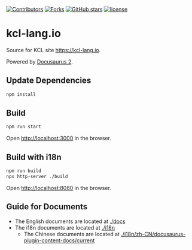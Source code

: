 [![Contributors](https://img.shields.io/github/contributors/kcl-lang/kcl-lang.io.svg?style=for-the-badge)](https://github.com/kcl-lang/kcl-lang.io/graphs/contributors)
[![Forks](https://img.shields.io/github/forks/kcl-lang/kcl-lang.io.svg?style=for-the-badge)](https://github.com/kcl-lang/kcl-lang.io/network/members)
[![GitHub stars](https://img.shields.io/github/stars/kcl-lang/kcl-lang.io.svg?style=for-the-badge&label=Stars)](https://github.com/kcl-lang/kcl-lang.io/)
[![license](https://img.shields.io/github/license/kcl-lang/kcl-lang.io.svg?style=for-the-badge)](https://github.com/kcl-lang/kcl-lang.io)

# kcl-lang.io

Source for KCL site <https://kcl-lang.io>.

Powered by [Docusaurus 2](https://docusaurus.io/).

## Update Dependencies

```bash
npm install
```

## Build

```bash
npm run start
```

Open [http://localhost:3000](http://localhost:3000) in the browser.

## Build with i18n

```bash
npm run build
npx http-server ./build
```

Open [http://localhost:8080](http://localhost:8080) in the browser.

## Guide for Documents

+ The English documents are located at [./docs](./docs)
+ The i18n documents are located at [./i18n](./i18n)
  + The Chinese documents are located at [./i18n/zh-CN/docusaurus-plugin-content-docs/current](./i18n/zh-CN/docusaurus-plugin-content-docs/current)
